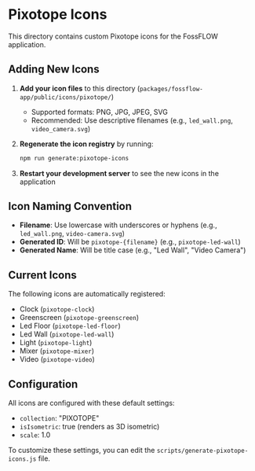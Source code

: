 # Pixotope Icons

This directory contains custom Pixotope icons for the FossFLOW application.

## Adding New Icons

1. **Add your icon files** to this directory (`packages/fossflow-app/public/icons/pixotope/`)
   - Supported formats: PNG, JPG, JPEG, SVG
   - Recommended: Use descriptive filenames (e.g., `led_wall.png`, `video_camera.svg`)

2. **Regenerate the icon registry** by running:
   ```bash
   npm run generate:pixotope-icons
   ```

3. **Restart your development server** to see the new icons in the application

## Icon Naming Convention

- **Filename**: Use lowercase with underscores or hyphens (e.g., `led_wall.png`, `video-camera.svg`)
- **Generated ID**: Will be `pixotope-{filename}` (e.g., `pixotope-led-wall`)
- **Generated Name**: Will be title case (e.g., "Led Wall", "Video Camera")

## Current Icons

The following icons are automatically registered:

- Clock (`pixotope-clock`)
- Greenscreen (`pixotope-greenscreen`) 
- Led Floor (`pixotope-led-floor`)
- Led Wall (`pixotope-led-wall`)
- Light (`pixotope-light`)
- Mixer (`pixotope-mixer`)
- Video (`pixotope-video`)

## Configuration

All icons are configured with these default settings:
- `collection`: "PIXOTOPE"
- `isIsometric`: true (renders as 3D isometric)
- `scale`: 1.0

To customize these settings, you can edit the `scripts/generate-pixotope-icons.js` file.
